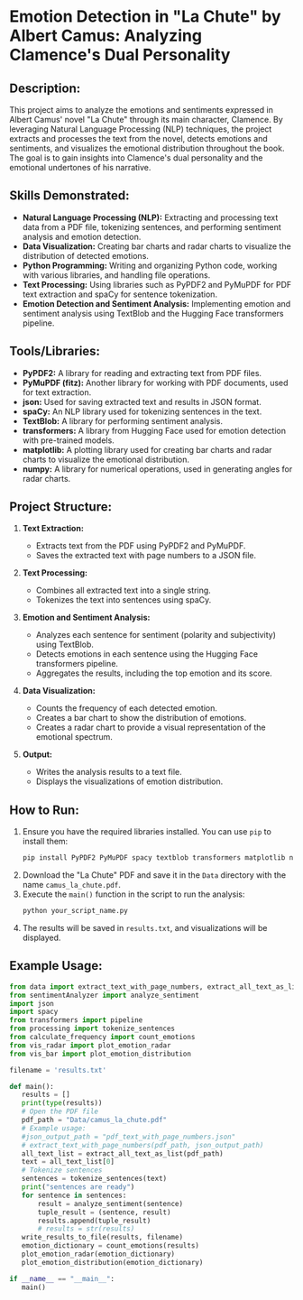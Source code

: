 # Emotion Detection in "La Chute" by Albert Camus: Analyzing Clamence's Dual Personality

## Description:
This project aims to analyze the emotions and sentiments expressed in Albert Camus' novel "La Chute" through its main character, Clamence. By leveraging Natural Language Processing (NLP) techniques, the project extracts and processes the text from the novel, detects emotions and sentiments, and visualizes the emotional distribution throughout the book. The goal is to gain insights into Clamence's dual personality and the emotional undertones of his narrative.

## Skills Demonstrated:
- **Natural Language Processing (NLP):** Extracting and processing text data from a PDF file, tokenizing sentences, and performing sentiment analysis and emotion detection.
- **Data Visualization:** Creating bar charts and radar charts to visualize the distribution of detected emotions.
- **Python Programming:** Writing and organizing Python code, working with various libraries, and handling file operations.
- **Text Processing:** Using libraries such as PyPDF2 and PyMuPDF for PDF text extraction and spaCy for sentence tokenization.
- **Emotion Detection and Sentiment Analysis:** Implementing emotion and sentiment analysis using TextBlob and the Hugging Face transformers pipeline.

## Tools/Libraries:
- **PyPDF2:** A library for reading and extracting text from PDF files.
- **PyMuPDF (fitz):** Another library for working with PDF documents, used for text extraction.
- **json:** Used for saving extracted text and results in JSON format.
- **spaCy:** An NLP library used for tokenizing sentences in the text.
- **TextBlob:** A library for performing sentiment analysis.
- **transformers:** A library from Hugging Face used for emotion detection with pre-trained models.
- **matplotlib:** A plotting library used for creating bar charts and radar charts to visualize the emotional distribution.
- **numpy:** A library for numerical operations, used in generating angles for radar charts.

## Project Structure:
1. **Text Extraction:**
   - Extracts text from the PDF using PyPDF2 and PyMuPDF.
   - Saves the extracted text with page numbers to a JSON file.

2. **Text Processing:**
   - Combines all extracted text into a single string.
   - Tokenizes the text into sentences using spaCy.

3. **Emotion and Sentiment Analysis:**
   - Analyzes each sentence for sentiment (polarity and subjectivity) using TextBlob.
   - Detects emotions in each sentence using the Hugging Face transformers pipeline.
   - Aggregates the results, including the top emotion and its score.

4. **Data Visualization:**
   - Counts the frequency of each detected emotion.
   - Creates a bar chart to show the distribution of emotions.
   - Creates a radar chart to provide a visual representation of the emotional spectrum.

5. **Output:**
   - Writes the analysis results to a text file.
   - Displays the visualizations of emotion distribution.

## How to Run:
1. Ensure you have the required libraries installed. You can use `pip` to install them:
   ```sh
   pip install PyPDF2 PyMuPDF spacy textblob transformers matplotlib numpy
   ```
2. Download the "La Chute" PDF and save it in the `Data` directory with the name `camus_la_chute.pdf`.
3. Execute the `main()` function in the script to run the analysis:
   ```sh
   python your_script_name.py
   ```
4. The results will be saved in `results.txt`, and visualizations will be displayed.

## Example Usage:
```python
from data import extract_text_with_page_numbers, extract_all_text_as_list, write_results_to_file
from sentimentAnalyzer import analyze_sentiment
import json
import spacy
from transformers import pipeline
from processing import tokenize_sentences
from calculate_frequency import count_emotions
from vis_radar import plot_emotion_radar
from vis_bar import plot_emotion_distribution

filename = 'results.txt'

def main():
   results = []
   print(type(results))
   # Open the PDF file
   pdf_path = "Data/camus_la_chute.pdf"
   # Example usage:
   #json_output_path = "pdf_text_with_page_numbers.json"
   # extract_text_with_page_numbers(pdf_path, json_output_path)
   all_text_list = extract_all_text_as_list(pdf_path)
   text = all_text_list[0]
   # Tokenize sentences
   sentences = tokenize_sentences(text)
   print("sentences are ready")
   for sentence in sentences:
       result = analyze_sentiment(sentence)
       tuple_result = (sentence, result)
       results.append(tuple_result)
       # results = str(results)
   write_results_to_file(results, filename)
   emotion_dictionary = count_emotions(results)
   plot_emotion_radar(emotion_dictionary)
   plot_emotion_distribution(emotion_dictionary)

if __name__ == "__main__":
   main()
```

